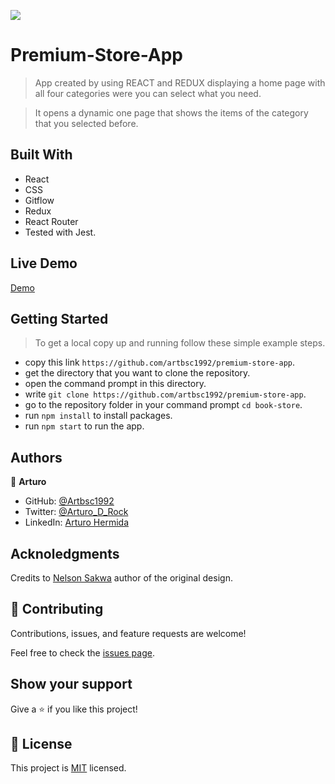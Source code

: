 ![](https://img.shields.io/badge/Microverse-blueviolet)

# Premium-Store-App

> App created by using REACT and REDUX displaying a home page with all four categories were you can select what you need.

> It opens a dynamic one page that shows the items of the category that you selected before.


## Built With

- React
- CSS
- Gitflow
- Redux
- React Router
- Tested with Jest.

## Live Demo 

[Demo](https://arturo-store.herokuapp.com/)

## Getting Started

> To get a local copy up and running follow these simple example steps.

- copy this link `https://github.com/artbsc1992/premium-store-app`.
- get the directory that you want to clone the repository.
- open the command prompt in this directory.
- write `git clone https://github.com/artbsc1992/premium-store-app`.
- go to the repository folder in your command prompt `cd book-store`.
- run `npm install` to install packages.
- run `npm start` to run the app.


## Authors

👤 **Arturo**

- GitHub: [@Artbsc1992](https://github.com/Artbsc1992)
- Twitter: [@Arturo_D_Rock](https://twitter.com/Arturo_D_Rock)
- LinkedIn: [Arturo Hermida](https://www.linkedin.com/in/arturo-hermida29/)

## Acknoledgments

Credits to [Nelson Sakwa](https://www.behance.net/gallery/31579789/Ballhead-App-(Free-PSDs)) author of the original design.

## 🤝 Contributing

Contributions, issues, and feature requests are welcome!

Feel free to check the [issues page](../../issues/).

## Show your support

Give a ⭐️ if you like this project!

## 📝 License

This project is [MIT](./MIT.md) licensed.